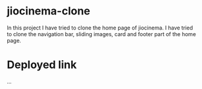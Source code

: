 # jiocinema-clone
In this project I have tried to clone the home page of jiocinema. I have tried to clone the navigation bar, sliding images, card and footer part of the home page.

# Deployed link

...
